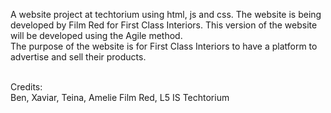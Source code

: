 A website project at techtorium using html, js and css. The website is being developed by Film Red for First Class Interiors. This version of the website will be developed using the Agile method.
<br>The purpose of the website is for First Class Interiors to have a platform to advertise and sell their products.

<br>Credits:
<br>Ben, Xaviar, Teina, Amelie
Film Red, L5 IS Techtorium
